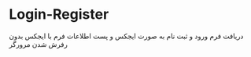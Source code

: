 # Login-Register
دریافت فرم ورود و ثبت نام به صورت ایجکس و پست اطلاعات فرم با ایجکس بدون رفرش شدن مرورگر
